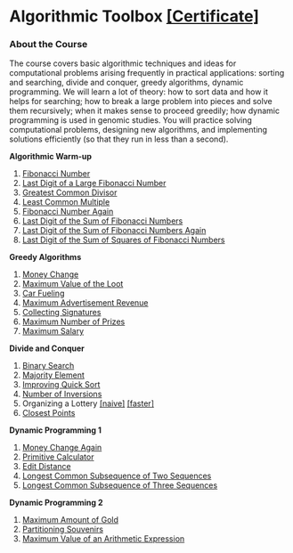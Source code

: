 # Algorithmic Toolbox [[Certificate]](https://www.coursera.org/account/accomplishments/certificate/EKCH5WXEZJZJ)
### About the Course
The course covers basic algorithmic techniques and ideas for computational problems arising frequently in practical applications: sorting and searching, divide and conquer, greedy algorithms, dynamic programming. We will learn a lot of theory: how to sort data and how it helps for searching; how to break a large problem into pieces and solve them recursively; when it makes sense to proceed greedily; how dynamic programming is used in genomic studies. You will practice solving computational problems, designing new algorithms, and implementing solutions efficiently (so that they run in less than a second).

**Algorithmic Warm-up**
  1. [Fibonacci Number](https://github.com/Sonia-96/Coursera-Data-Structures-and-Algorithms/blob/master/1-Algorithmic%20Toolbox/Week1-Algorithmic%20Warm-up/1-Fibonacci%20Number.py)
  2. [Last Digit of a Large Fibonacci Number](https://github.com/Sonia-96/Coursera-Data-Structures-and-Algorithms/blob/master/1-Algorithmic%20Toolbox/Week1-Algorithmic%20Warm-up/2-last%20digit%20of%20a%20large%20fibonacci%20number.py)
  3. [Greatest Common Divisor](https://github.com/Sonia-96/Coursera-Data-Structures-and-Algorithms/blob/master/1-Algorithmic%20Toolbox/Week1-Algorithmic%20Warm-up/3-greatest%20common%20divisor.py)
  4. [Least Common Multiple](https://github.com/Sonia-96/Coursera-Data-Structures-and-Algorithms/blob/master/1-Algorithmic%20Toolbox/Week1-Algorithmic%20Warm-up/4-least%20common%20multiple.py)
  5. [Fibonacci Number Again](https://github.com/Sonia-96/Coursera-Data-Structures-and-Algorithms/blob/master/1-Algorithmic%20Toolbox/Week1-Algorithmic%20Warm-up/5-Fibonacci%20number%20again.py)
  6. [Last Digit of the Sum of Fibonacci Numbers](https://github.com/Sonia-96/Coursera-Data-Structures-and-Algorithms/blob/master/1-Algorithmic%20Toolbox/Week1-Algorithmic%20Warm-up/6-last%20digit%20of%20the%20sum%20of%20fibonacci%20numbers.py)
  7. [Last Digit of the Sum of Fibonacci Numbers Again](https://github.com/Sonia-96/Coursera-Data-Structures-and-Algorithms/blob/master/1-Algorithmic%20Toolbox/Week1-Algorithmic%20Warm-up/7-last%20digit%20of%20the%20sum%20of%20fibonacci%20numbers%20again.py)
  8. [Last Digit of the Sum of Squares of Fibonacci Numbers](https://github.com/Sonia-96/Coursera-Data-Structures-and-Algorithms/blob/master/1-Algorithmic%20Toolbox/Week1-Algorithmic%20Warm-up/8-last%20digit%20of%20the%20sum%20of%20squares%20of%20Fibonacci%20numbers.py)

**Greedy Algorithms**
  1. [Money Change](https://github.com/Sonia-96/Coursera-Data-Structures-and-Algorithms/blob/master/1-Algorithmic%20Toolbox/Week3-Greedy%20Algorithms/1-money%20change.py)
  2. [Maximum Value of the Loot](https://github.com/Sonia-96/Coursera-Data-Structures-and-Algorithms/blob/master/1-Algorithmic%20Toolbox/Week3-Greedy%20Algorithms/2-max%20value%20of%20the%20loot.py)
  3. [Car Fueling](https://github.com/Sonia-96/Coursera-Data-Structures-and-Algorithms/blob/master/1-Algorithmic%20Toolbox/Week3-Greedy%20Algorithms/3-car%20fueling.py)
  4. [Maximum Advertisement Revenue](https://github.com/Sonia-96/Coursera-Data-Structures-and-Algorithms/blob/master/1-Algorithmic%20Toolbox/Week3-Greedy%20Algorithms/4-max%20advertisement%20revenue.py)
  5. [Collecting Signatures](https://github.com/Sonia-96/Coursera-Data-Structures-and-Algorithms/blob/master/1-Algorithmic%20Toolbox/Week3-Greedy%20Algorithms/5-collecting_signatures.py)
  6. [Maximum Number of Prizes](https://github.com/Sonia-96/Coursera-Data-Structures-and-Algorithms/blob/master/1-Algorithmic%20Toolbox/Week3-Greedy%20Algorithms/6-max%20number%20of%20prizes.py)
  7. [Maximum Salary](https://github.com/Sonia-96/Coursera-Data-Structures-and-Algorithms/blob/master/1-Algorithmic%20Toolbox/Week3-Greedy%20Algorithms/7-max%20salary.py)

**Divide and Conquer**
  1. [Binary Search](https://github.com/Sonia-96/Coursera-Data-Structures-and-Algorithms/blob/master/1-Algorithmic%20Toolbox/Week4-Divide%20and%20Conquer/1-binary%20search.py)
  2. [Majority Element](https://github.com/Sonia-96/Coursera-Data-Structures-and-Algorithms/blob/master/1-Algorithmic%20Toolbox/Week4-Divide%20and%20Conquer/2-majority%20element.py)
  3. [Improving Quick Sort](https://github.com/Sonia-96/Coursera-Data-Structures-and-Algorithms/blob/master/1-Algorithmic%20Toolbox/Week4-Divide%20and%20Conquer/3-3-way%20quick%20sort.py)
  4. [Number of Inversions](https://github.com/Sonia-96/Coursera-Data-Structures-and-Algorithms/blob/master/1-Algorithmic%20Toolbox/Week4-Divide%20and%20Conquer/4-number%20of%20inversions.py)
  5. Organizing a Lottery [[naive]](https://github.com/Sonia-96/Coursera-Data-Structures-and-Algorithms/blob/master/1-Algorithmic%20Toolbox/Week4-Divide%20and%20Conquer/5-organizing%20a%20lottery_naive.py) [[faster]](https://github.com/Sonia-96/Coursera-Data-Structures-and-Algorithms/blob/master/1-Algorithmic%20Toolbox/Week4-Divide%20and%20Conquer/5-organizing_a_lottery_faster.py)
  6. [Closest Points](https://github.com/Sonia-96/Coursera-Data-Structures-and-Algorithms/blob/master/1-Algorithmic%20Toolbox/Week4-Divide%20and%20Conquer/6-closest%20points.py)

**Dynamic Programming 1**
  1. [Money Change Again](https://github.com/Sonia-96/Coursera-Data-Structures-and-Algorithms/blob/master/1-Algorithmic%20Toolbox/Week5-Dynamic%20Programming%201/1-money%20change%20agian.py)
  2. [Primitive Calculator](https://github.com/Sonia-96/Coursera-Data-Structures-and-Algorithms/blob/master/1-Algorithmic%20Toolbox/Week5-Dynamic%20Programming%201/2-primitive%20operations.py)
  3. [Edit Distance](https://github.com/Sonia-96/Coursera-Data-Structures-and-Algorithms/blob/master/1-Algorithmic%20Toolbox/Week5-Dynamic%20Programming%201/3-edit%20distance.py)
  4. [Longest Common Subsequence of Two Sequences](https://github.com/Sonia-96/Coursera-Data-Structures-and-Algorithms/blob/master/1-Algorithmic%20Toolbox/Week5-Dynamic%20Programming%201/4-longest%20common%20subsequence%20of%202%20sequences.py)
  5. [Longest Common Subsequence of Three Sequences](https://github.com/Sonia-96/Coursera-Data-Structures-and-Algorithms/blob/master/1-Algorithmic%20Toolbox/Week5-Dynamic%20Programming%201/5-longest%20common%20subsequence%20of%203%20sequences.py)

**Dynamic Programming 2**
  1. [Maximum Amount of Gold](https://github.com/Sonia-96/Coursera-Data-Structures-and-Algorithms/blob/master/1-Algorithmic%20Toolbox/Week6-Dynamic%20Programming%202/1-maximum%20amount%20of%20gold.py)
  2. [Partitioning Souvenirs](https://github.com/Sonia-96/Coursera-Data-Structures-and-Algorithms/blob/master/1-Algorithmic%20Toolbox/Week6-Dynamic%20Programming%202/2-partitioning%20souvenirs.py)
  3. [Maximum Value of an Arithmetic Expression](https://github.com/Sonia-96/Coursera-Data-Structures-and-Algorithms/blob/master/1-Algorithmic%20Toolbox/Week6-Dynamic%20Programming%202/3-maximum%20value%20of%20an%20arithmetic%20expression.py)
